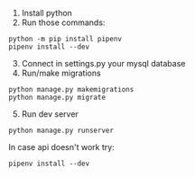 1. Install python
2. Run those commands:
```
python -m pip install pipenv
pipenv install --dev
```
3. Connect in settings.py your mysql database
4. Run/make migrations
```
python manage.py makemigrations
python manage.py migrate
```
5. Run dev server
```
python manage.py runserver
```

In case api doesn't work try:
```
pipenv install --dev
```
